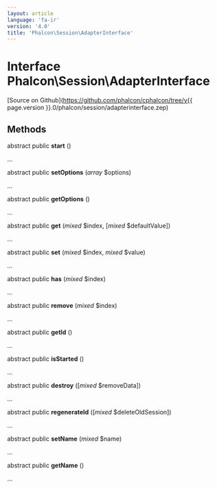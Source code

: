 ```yaml
---
layout: article
language: 'fa-ir'
version: '4.0'
title: 'Phalcon\Session\AdapterInterface'
---
```

# Interface **Phalcon\Session\AdapterInterface**

[Source on Github](https://github.com/phalcon/cphalcon/tree/v{{ page.version }}.0/phalcon/session/adapterinterface.zep)

## Methods

abstract public **start** ()

...

abstract public **setOptions** (*array* $options)

...

abstract public **getOptions** ()

...

abstract public **get** (*mixed* $index, [*mixed* $defaultValue])

...

abstract public **set** (*mixed* $index, *mixed* $value)

...

abstract public **has** (*mixed* $index)

...

abstract public **remove** (*mixed* $index)

...

abstract public **getId** ()

...

abstract public **isStarted** ()

...

abstract public **destroy** ([*mixed* $removeData])

...

abstract public **regenerateId** ([*mixed* $deleteOldSession])

...

abstract public **setName** (*mixed* $name)

...

abstract public **getName** ()

...